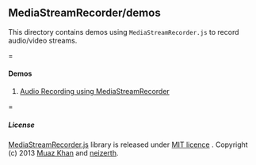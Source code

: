 ## MediaStreamRecorder/demos

This directory contains demos using `MediaStreamRecorder.js` to record audio/video streams.

=

#### Demos

1. [Audio Recording using MediaStreamRecorder](https://www.webrtc-experiment.com/MediaStreamRecorder/demos/audio-recorder.html)

=

##### License

[MediaStreamRecorder.js](https://github.com/streamproc/MediaStreamRecorder) library is released under [MIT licence](https://www.webrtc-experiment.com/licence/) . Copyright (c) 2013 [Muaz Khan](https://github.com/muaz-khan) and [neizerth](https://github.com/neizerth).
